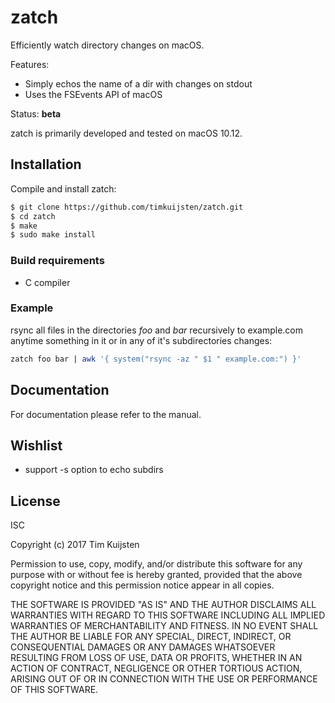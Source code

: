 # zatch

Efficiently watch directory changes on macOS.

Features:
* Simply echos the name of a dir with changes on stdout
* Uses the FSEvents API of macOS

Status: **beta**

zatch is primarily developed and tested on macOS 10.12.


## Installation

Compile and install zatch:

```sh
$ git clone https://github.com/timkuijsten/zatch.git
$ cd zatch
$ make
$ sudo make install
```


### Build requirements

* C compiler


### Example

rsync all files in the directories *foo* and *bar* recursively to example.com
anytime something in it or in any of it's subdirectories changes:
```sh
zatch foo bar | awk '{ system("rsync -az " $1 " example.com:") }'
```


## Documentation

For documentation please refer to the manual.


## Wishlist

* support -s option to echo subdirs


## License

ISC

Copyright (c) 2017 Tim Kuijsten

Permission to use, copy, modify, and/or distribute this software for any
purpose with or without fee is hereby granted, provided that the above
copyright notice and this permission notice appear in all copies.

THE SOFTWARE IS PROVIDED "AS IS" AND THE AUTHOR DISCLAIMS ALL WARRANTIES
WITH REGARD TO THIS SOFTWARE INCLUDING ALL IMPLIED WARRANTIES OF
MERCHANTABILITY AND FITNESS. IN NO EVENT SHALL THE AUTHOR BE LIABLE FOR
ANY SPECIAL, DIRECT, INDIRECT, OR CONSEQUENTIAL DAMAGES OR ANY DAMAGES
WHATSOEVER RESULTING FROM LOSS OF USE, DATA OR PROFITS, WHETHER IN AN
ACTION OF CONTRACT, NEGLIGENCE OR OTHER TORTIOUS ACTION, ARISING OUT OF
OR IN CONNECTION WITH THE USE OR PERFORMANCE OF THIS SOFTWARE.
